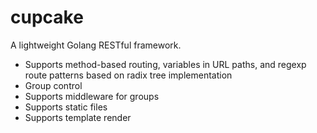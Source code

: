 # cupcake
A lightweight Golang RESTful framework.
* Supports method-based routing, variables in URL paths, and regexp route patterns based on radix tree implementation
* Group control
* Supports middleware for groups
* Supports static files
* Supports template render